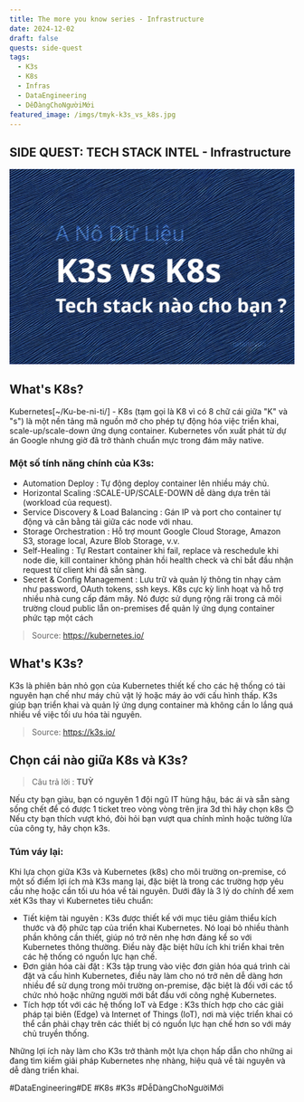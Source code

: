 ```yaml
---
title: The more you know series - Infrastructure
date: 2024-12-02
draft: false
quests: side-quest
tags:
  - K3s
  - K8s
  - Infras
  - DataEngineering
  - DễDàngChoNgườiMới
featured_image: /imgs/tmyk-k3s_vs_k8s.jpg
---
```

## SIDE QUEST: TECH STACK INTEL - Infrastructure
![tmyk-k3s_vs_k8s.jpg](imgs/tmyk-k3s_vs_k8s.jpg)
## What's K8s?
Kubernetes[~/Ku-be-ni-ti/] - K8s (tạm gọi là K8 vì có 8 chữ cái giữa "K" và "s") là một nền tảng mã nguồn mở cho phép tự động hóa việc triển khai, scale-up/scale-down ứng dụng container. Kubernetes vốn xuất phát từ dự án Google nhưng giờ đã trở thành chuẩn mực trong đám mây native.
### Một số tính năng chính của K3s:
- Automation Deploy : Tự động deploy container lên nhiều máy chủ.
- Horizontal Scaling :SCALE-UP/SCALE-DOWN dễ dàng dựa trên tải (workload của request).
- Service Discovery & Load Balancing : Gán IP và port cho container tự động và cân bằng tải giữa các node với nhau.
- Storage Orchestration : Hỗ trợ mount Google Cloud Storage, Amazon S3, storage local, Azure Blob Storage, v.v.
- Self-Healing : Tự Restart container khi fail, replace và reschedule khi node die, kill container không phản hồi health check và chỉ bắt đầu nhận request từ client khi đã sẵn sàng.
- Secret & Config Management : Lưu trữ và quản lý thông tin nhạy cảm như password, OAuth tokens, ssh keys.
K8s cực kỳ linh hoạt và hỗ trợ nhiều nhà cung cấp đám mây. Nó được sử dụng rộng rãi trong cả môi trường cloud public lẫn on-premises để quản lý ứng dụng container phức tạp một cách
> Source: https://kubernetes.io/
## What's K3s?
K3s là phiên bản nhỏ gọn của Kubernetes thiết kế cho các hệ thống có tài nguyên hạn chế như máy chủ vật lý hoặc máy ảo với cấu hình thấp. K3s giúp bạn triển khai và quản lý ứng dụng container mà không cần lo lắng quá nhiều về việc tối ưu hóa tài nguyên.
> Source: https://k3s.io/
## Chọn cái nào giữa K8s và K3s?
> Câu trả lời : **TUỲ**

Nếu cty bạn giàu, bạn có nguyên 1 đội ngũ IT hùng hậu, bác ái và sẵn sàng sống chết để có được 1 ticket treo vòng vòng trên jira 3d thì hãy chọn k8s 😊
Nếu cty bạn thích vượt khó, đòi hỏi bạn vượt qua chính mình hoặc tường lửa của công ty, hãy chọn k3s.
### Túm váy lại:
Khi lựa chọn giữa K3s và Kubernetes (k8s) cho môi trường on-premise, có một số điểm lợi ích mà K3s mang lại, đặc biệt là trong các trường hợp yêu cầu nhẹ hoặc cần tối ưu hóa về tài nguyên. Dưới đây là 3 lý do chính để xem xét K3s thay vì Kubernetes tiêu chuẩn:
- Tiết kiệm tài nguyên : K3s được thiết kế với mục tiêu giảm thiểu kích thước và độ phức tạp của triển khai Kubernetes. Nó loại bỏ nhiều thành phần không cần thiết, giúp nó trở nên nhẹ hơn đáng kể so với Kubernetes thông thường. Điều này đặc biệt hữu ích khi triển khai trên các hệ thống có nguồn lực hạn chế.
- Đơn giản hóa cài đặt : K3s tập trung vào việc đơn giản hóa quá trình cài đặt và cấu hình Kubernetes, điều này làm cho nó trở nên dễ dàng hơn nhiều để sử dụng trong môi trường on-premise, đặc biệt là đối với các tổ chức nhỏ hoặc những người mới bắt đầu với công nghệ Kubernetes.
- Tích hợp tốt với các hệ thống IoT và Edge : K3s thích hợp cho các giải pháp tại biên (Edge) và Internet of Things (IoT), nơi mà việc triển khai có thể cần phải chạy trên các thiết bị có nguồn lực hạn chế hơn so với máy chủ truyền thống.

Những lợi ích này làm cho K3s trở thành một lựa chọn hấp dẫn cho những ai đang tìm kiếm giải pháp Kubernetes nhẹ nhàng, hiệu quả về tài nguyên và dễ dàng triển khai.

#DataEngineering#DE #K8s #K3s #DễDàngChoNgườiMới 